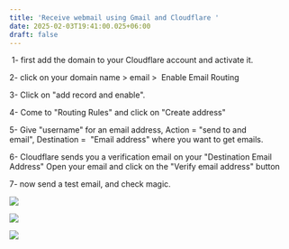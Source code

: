 ```yaml
---
title: 'Receive webmail using Gmail and Cloudflare '
date: 2025-02-03T19:41:00.025+06:00
draft: false
---
```


 1- first add the domain to your Cloudflare account and activate it.   
  
2- click on your domain name > email >  Enable Email Routing  

3- Click on "add record and enable".  
  
4- Come to "Routing Rules" and click on "Create address"   
  
5- Give "username" for an email address, Action = "send to and email", Destination =  "Email address" where you want to get emails. 

6- Cloudflare sends you a verification email on your "Destination Email Address" Open your email and click on the "Verify email address" button  
  
7- now send a test email, and check magic. 

[![](https://blogger.googleusercontent.com/img/a/AVvXsEgBOo-RK9fsBh5faKtIASNe_3pjbD-pTuZk6vPLRitVn8RNxqKAYxpCI5DOjmUen1F453V_HkuLzjhpmqqgh4zses02a90PJ_bAPxVm5LHP92_fPEhg-Yy61d92v30OvoZhQYxkEU3i2tdVh4--pSCuvVtD6rTiPkQBY3tmfmIvOqFUWMsMLcmUyOPAP3sS=w635-h302)](https://blogger.googleusercontent.com/img/a/AVvXsEgBOo-RK9fsBh5faKtIASNe_3pjbD-pTuZk6vPLRitVn8RNxqKAYxpCI5DOjmUen1F453V_HkuLzjhpmqqgh4zses02a90PJ_bAPxVm5LHP92_fPEhg-Yy61d92v30OvoZhQYxkEU3i2tdVh4--pSCuvVtD6rTiPkQBY3tmfmIvOqFUWMsMLcmUyOPAP3sS)

  

[![](https://blogger.googleusercontent.com/img/a/AVvXsEg-cP_ZvbD2lDxDMYYvGEgWH7WcBNdjOhuqopyhpGNrYP_BTIH4EP18P_BGxuJAXHb5e51C9VSVDc6JWANt-oAX6biDK3MtVA40-TDjbOCouoct1wcezp2xWddrdl0QcGFZLPNRt_Chzgit6ufG5mGAtwx44V07Cjs_QR33YEmKS9Q3q4Pc-dYGiOdisjtW=w554-h321)](https://blogger.googleusercontent.com/img/a/AVvXsEg-cP_ZvbD2lDxDMYYvGEgWH7WcBNdjOhuqopyhpGNrYP_BTIH4EP18P_BGxuJAXHb5e51C9VSVDc6JWANt-oAX6biDK3MtVA40-TDjbOCouoct1wcezp2xWddrdl0QcGFZLPNRt_Chzgit6ufG5mGAtwx44V07Cjs_QR33YEmKS9Q3q4Pc-dYGiOdisjtW)

  

[![](https://blogger.googleusercontent.com/img/a/AVvXsEgM5UgZVBYxBTJSieCSAm2P9ky_oY-hQbIC8x3brUhNgQOBCZ87dlBlNyKApk0CcBxlJkVbqtP_O0D8GV4jCLlDCLPaaSKwNVYbHUlNDoQuGeniwjMB0r-4ix6ARsyXTeIea7jsvkDZx3o-ZGcPaocana86JRkUua-Odqp7uHDrqiKdB6nOIg8LcQ_Sdx5J=w539-h411)](https://blogger.googleusercontent.com/img/a/AVvXsEgM5UgZVBYxBTJSieCSAm2P9ky_oY-hQbIC8x3brUhNgQOBCZ87dlBlNyKApk0CcBxlJkVbqtP_O0D8GV4jCLlDCLPaaSKwNVYbHUlNDoQuGeniwjMB0r-4ix6ARsyXTeIea7jsvkDZx3o-ZGcPaocana86JRkUua-Odqp7uHDrqiKdB6nOIg8LcQ_Sdx5J)
